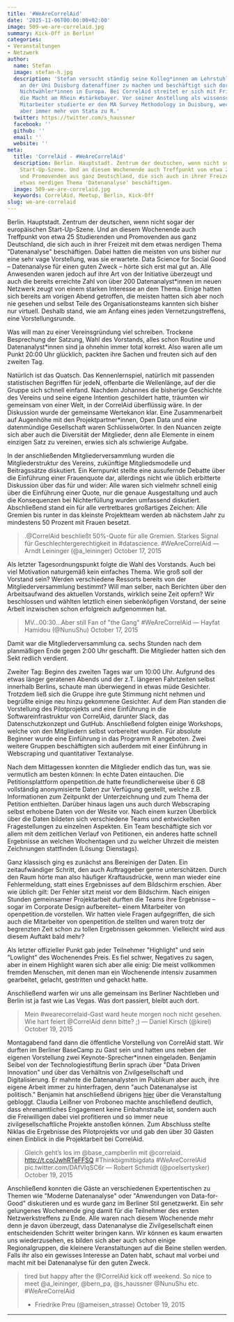 ```yaml
---
title: '#WeAreCorrelAid'
date: '2015-11-06T00:00:00+02:00'
image: 509-we-are-correlaid.jpg
summary: Kick-Off in Berlin!
categories:
- Veranstaltungen
- Netzwerk
author:
  name: Stefan
  image: stefan-h.jpg
  description: 'Stefan versucht ständig seine Kolleg*innen am Lehrstuhl für Europapolitik
    an der Uni Duisburg datenaffiner zu machen und beschäftigt sich dort mit dem Thema
    Nichtwähler*innen in Europa. Bei CorrelAid streitet er sich mit Frie meist um
    die Macht am Rhein #stärkebayer. Vor seiner Anstellung als wissenschaftlicher
    Mitarbeiter studierte er den MA Survey Methodology in Duisburg, wechselt jetzt
    aber immer mehr von Stata zu R.'
  twitter: https://twitter.com/s_haussner
  facebook: ''
  github: ''
  email: ''
  website: ''
meta:
  title: 'CorrelAid - #WeAreCorrelAid'
  description: Berlin. Hauptstadt. Zentrum der deutschen, wenn nicht sogar der europäischen
    Start-Up-Szene. Und an diesem Wochenende auch Treffpunkt von etwa 25 Studierenden
    und Promovenden aus ganz Deutschland, die sich auch in ihrer Freizeit mit dem
    etwas nerdigen Thema 'Datenanalyse' beschäftigen.
  image: 509-we-are-correlaid.jpg
  keywords: CorrelAid, Meetup, Berlin, Kick-Off
slug: we-are-correlaid
---
```


Berlin. Hauptstadt. Zentrum der deutschen, wenn nicht sogar der
europäischen Start-Up-Szene. Und an diesem Wochenende auch Treffpunkt
von etwa 25 Studierenden und Promovenden aus ganz Deutschland, die sich
auch in ihrer Freizeit mit dem etwas nerdigen Thema "Datenanalyse"
beschäftigen. Dabei hatten die meisten von uns bisher nur eine sehr vage
Vorstellung, was sie erwartete. Data Science for Social Good –
Datenanalyse für einen guten Zweck – hörte sich erst mal gut an. Alle
Anwesenden waren jedoch auf ihre Art von der Initiative überzeugt und
auch die bereits erreichte Zahl von über 200 Datenanalyst\*innen im neuen
Netzwerk zeugt von einem starken Interesse an dem Thema. Einige hatten
sich bereits am vorigen Abend getroffen, die meisten hatten sich aber
noch nie gesehen und selbst Teile des Organisationsteams kannten sich
bisher nur virtuell. Deshalb stand, wie am Anfang eines jeden
Vernetzungstreffens, eine Vorstellungsrunde.

Was will man zu einer Vereinsgründung viel schreiben. Trockene
Besprechung der Satzung, Wahl des Vorstands, alles schon Routine und
Datenanalyst\*innen sind ja ohnehin immer total korrekt. Also waren alle
um Punkt 20:00 Uhr glücklich, packten ihre Sachen und freuten sich auf
den zweiten Tag.

Natürlich ist das Quatsch. Das Kennenlernspiel, natürlich mit passenden
statistischen Begriffen für jedeN, offenbarte die Wellenlänge, auf der
die Gruppe sich schnell einfand. Nachdem Johannes die bisherige
Geschichte des Vereins und seine eigene Intention geschildert hatte,
träumten wir gemeinsam von einer Welt, in der CorrelAid überflüssig
wäre. In der Diskussion wurde der gemeinsame Wertekanon klar. Eine
Zusammenarbeit auf Augenhöhe mit den Projektpartner\*innen, Open Data und
eine datenmündige Gesellschaft waren Schlüsselwörter. In den Nuancen
zeigte sich aber auch die Diversität der Mitglieder, denn alle Elemente
in einem einzigen Satz zu vereinen, erwies sich als schwierige Aufgabe.

In der anschließenden Mitgliederversammlung wurden die
Mitgliederstruktur des Vereins, zukünftige Mitgliedsmodelle und
Beitragssätze diskutiert. Ein Kernpunkt stellte eine ausufernde Debatte
über die Einführung einer Frauenquote dar, allerdings nicht wie üblich
erbitterte Diskussion über das für und wider: Alle waren sich vielmehr
schnell einig über die Einführung einer Quote, nur die genaue
Ausgestaltung und auch die Konsequenzen bei Nichterfüllung wurden
umfassend diskutiert. Abschließend stand ein für alle vertretbares
großartiges Zeichen: Alle Gremien bis runter in das kleinste Projektteam
werden ab nächstem Jahr zu mindestens 50 Prozent mit Frauen besetzt.

> .@CorrelAid beschließt 50%-Quote für alle Gremien. Starkes Signal für
> Geschlechtergerechtigkeit in \#datascience. \#WeAreCorrelAid — Arndt
> Leininger (@a\_leininger) October 17, 2015

Als letzter Tagesordnungspunkt folgte die Wahl des Vorstands. Auch bei
viel Motivation naturgemäß kein einfaches Thema. Wie groß soll der
Vorstand sein? Werden verschiedene Ressorts bereits von der
Mitgliederversammlung bestimmt? Will man selber, nach Berichten über den
Arbeitsaufwand des aktuellen Vorstands, wirklich seine Zeit opfern? Wir
beschlossen und wählten letztlich einen siebenköpfigen Vorstand, der
seine Arbeit inzwischen schon erfolgreich aufgenommen hat.

> MV…00:30…Aber still Fan of "the Gang" \#WeAreCorrelAid — Hayfat
> Hamidou (@NunuShu) October 17, 2015

Damit war die Mitgliederversammlung ca. sechs Stunden nach dem
planmäßigen Ende gegen 2:00 Uhr geschafft. Die Mitglieder hatten sich
den Sekt redlich verdient.

Zweiter Tag: Beginn des zweiten Tages war um 10:00 Uhr. Aufgrund des
etwas länger geratenen Abends und der z.T. längeren Fahrtzeiten selbst
innerhalb Berlins, schaute man überwiegend in etwas müde Gesichter.
Trotzdem ließ sich die Gruppe ihre gute Stimmung nicht nehmen und
begrüßte einige neu hinzu gekommene Gesichter. Auf dem Plan standen die
Vorstellung des Pilotprojekts und eine Einführung in die
Softwareinfrastruktur von CorrelAid, darunter Slack, das
Datenschutzkonzept und GutHub. Anschließend folgten einige Workshops,
welche von den Mitgliedern selbst vorbereitet wurden. Für absolute
Beginner wurde eine Einführung in das Programm R angeboten. Zwei weitere
Gruppen beschäftigten sich außerdem mit einer Einführung in Webscraping
und quantitativer Textanalyse.

Nach dem Mittagessen konnten die Mitglieder endlich das tun, was sie
vermutlich am besten können: In echte Daten eintauchen. Die
Petitionsplattform openpetition.de hatte freundlicherweise über 6 GB
vollständig anonymisierte Daten zur Verfügung gestellt, welche z.B.
Informationen zum Zeitpunkt der Unterzeichnung und zum Thema der
Petition enthielten. Darüber hinaus lagen uns auch durch Webscraping
selbst erhobene Daten von der Wesite vor. Nach einem kurzen Überblick
über die Daten bildeten sich verschiedene Teams und entwickelten
Fragestellungen zu einzelnen Aspekten. Ein Team beschäftigte sich vor
allem mit dem zeitlichen Verlauf von Petitionen, ein anderes hatte
schnell Ergebnisse an welchen Wochentagen und zu welcher Uhrzeit die
meisten Zeichnungen stattfinden (Lösung: Dienstags).

Ganz klassisch ging es zunächst ans Bereinigen der Daten. Ein
zeitaufwändiger Schritt, den auch Auftraggeber gerne unterschätzen.
Durch den Raum hörte man also häufiger Kraftausdrücke, wenn man wieder
eine Fehlermeldung, statt eines Ergebnisses auf dem Bildschirm erschien.
Aber wie üblich gilt: Der Fehler sitzt meist vor dem Bildschirm. Nach
einigen Stunden gemeinsamer Projektarbeit durften die Teams ihre
Ergebnisse – sogar im Corporate Design aufbereitet– einem Mitarbeiter
von openpetition.de vorstellen. Wir hatten viele Fragen aufgegriffen,
die sich auch die Mitarbeiter von openpetition.de stellten und waren
trotz der begrenzten Zeit schon zu tollen Ergebnissen gekommen.
Vielleicht wird aus diesem Auftakt bald mehr?

Als letzter offizieller Punkt gab jeder Teilnehmer "Highlight" und sein
"Lowlight" des Wochenendes Preis. Es fiel schwer, Negatives zu sagen,
aber in einem Highlight waren sich aber alle einig: Die meist vollkommen
fremden Menschen, mit denen man ein Wochenende intensiv zusammen
gearbeitet, gelacht, gestritten und gehackt hatte.

Anschließend warfen wir uns alle gemeinsam ins Berliner Nachtleben und
Berlin ist ja fast wie Las Vegas. Was dort passiert, bleibt auch dort.

> Mein \#wearecorrelaid-Gast ward heute morgen noch nicht gesehen. Wie
> hart feiert @CorrelAid denn bitte? ;) — Daniel Kirsch (@kirel) October
> 19, 2015

Montagabend fand dann die öffentliche Vorstellung von CorrelAid statt.
Wir durften im Berliner BaseCamp zu Gast sein und hatten uns neben der
eigenen Vorstellung zwei Keynote-Sprecher\*innen eingeladen. Benjamin
Seibel von der Technologiestiftung Berlin sprach über "Data Driven
Innovation" und über das Verhältnis von Zivilgesellschaft und
Digitalisierung. Er mahnte die Datenanalysten im Publikum aber auch,
ihre eigene Arbeit immer zu hinterfragen, denn "auch Datenanalyse ist
politisch." Benjamin hat anschließend übrigens
[hier](https://www.technologiestiftung-berlin.de/de/aktuelles/blog/data/datenanalyse-fuer-einen-guten-zweck/)
über die Veranstaltung gebloggt. Claudia Leißner von Proboneo machte
anschließend deutlich, dass ehrenamtliches Engagement keine
Einbahnstraße ist, sondern auch die Freiwilligen dabei viel profitieren
und so immer neue zivilgesellschaftliche Projekte anstoßen können. Zum
Abschluss stellte Niklas die Ergebnisse des Pilotprojekts vor und gab
den über 30 Gästen einen Einblick in die Projektarbeit bei CorrelAid.

> Gleich geht’s los im @base\_campberlin mit @correlaid.
> http://t.co/JwhRTeFFSQ \#Thinkbigmitbigdata \#WeAreCorrelAid
> pic.twitter.com/DAfVIqSC6r — Robert Schmidt (@poelsertysker) October
> 19, 2015

Anschließend konnten die Gäste an verschiedenen Expertentischen zu
Themen wie "Moderne Datenanalyse" oder "Anwendungen von Data-for-Good"
diskutieren und es wurde ganz im Berliner Stil genetzwerkt. Ein sehr
gelungenes Wochenende ging damit für die Teilnehmer des ersten
Netzwerkstreffens zu Ende. Alle waren nach diesem Wochenende mehr denn
je davon überzeugt, dass Datenanalyse die Zivilgesellschaft einen
entscheidenden Schritt weiter bringen kann. Wir können es kaum erwarten
uns wiederzusehen, es bilden sich aber auch schon einige
Regionalgruppen, die kleinere Veranstaltungen auf die Beine stellen
werden. Falls ihr also ein gewisses Interesse an Daten habt, schaut mal
vorbei und macht mit bei Datenanalyse für den guten Zweck.

> tired but happy after the @CorrelAid kick off weekend. So nice to meet
> @a\_leininger, @bern\_pa, @s\_haussner @NunuShu etc. \#WeAreCorrelAid
> - Friedrike Preu (@ameisen\_strasse) October 19, 2015

------------------------------------------------------------------------



